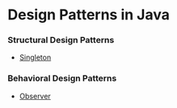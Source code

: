 # Design Patterns in Java

### Structural Design Patterns

- [Singleton](src/main/java/creational/singleton/)


### Behavioral Design Patterns

- [Observer](src/main/java/behavioral/observer/README.md)
